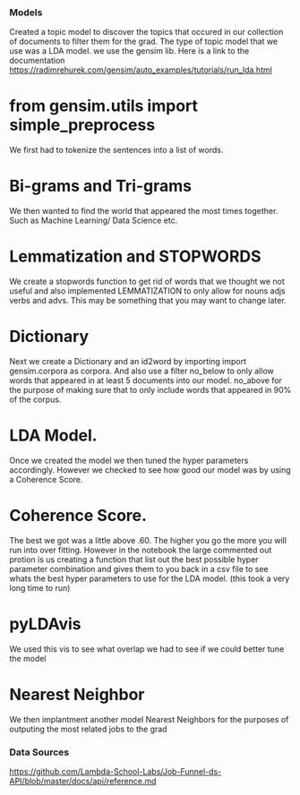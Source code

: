 ### Models

Created a topic model to discover the topics that occured in our collection of documents to filter them for the grad. The type of topic model that we use was a LDA model. we use the gensim lib. Here is a link to the documentation https://radimrehurek.com/gensim/auto_examples/tutorials/run_lda.html

# from gensim.utils import simple_preprocess

We first had to tokenize the sentences into a list of words.

# Bi-grams and Tri-grams

We then wanted to find the world that appeared the most times together. Such as Machine Learning/ Data Science etc.

# Lemmatization and STOPWORDS

We create a stopwords function to get rid of words that we thought we not useful and also implemented LEMMATIZATION to only allow for nouns adjs verbs and advs. This may be something that you may want to change later.

# Dictionary

Next we create a Dictionary and an id2word by importing import gensim.corpora as corpora. And also use a filter no_below to only allow words that appeared in at least 5 documents into our model. no_above for the purpose of making sure that to only include words that appeared in 90% of the corpus.

# LDA Model.

Once we created the model we then tuned the hyper parameters accordingly. However we checked to see how good our model was by using a Coherence Score.

# Coherence Score.

The best we got was a little above .60. The higher you go the more you will run into over fitting.
However in the notebook the large commented out protion is us creating a function that list out the best possible hyper parameter combination and gives them to you back in a csv file to see whats the best hyper parameters to use for the LDA model. (this took a very long time to run)

# pyLDAvis

We used this vis to see what overlap we had to see if we could better tune the model

# Nearest Neighbor

We then implantment another model Nearest Neighbors for the purposes of outputing the most related jobs to the grad

### Data Sources

https://github.com/Lambda-School-Labs/Job-Funnel-ds-API/blob/master/docs/api/reference.md
